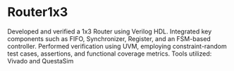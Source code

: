 # Router1x3
Developed and verified a 1x3 Router using Verilog HDL. Integrated key components such as FIFO, Synchronizer, Register, and an FSM-based controller. Performed verification using UVM, employing constraint-random test cases, assertions, and functional coverage metrics. Tools utilized: Vivado and QuestaSim 
